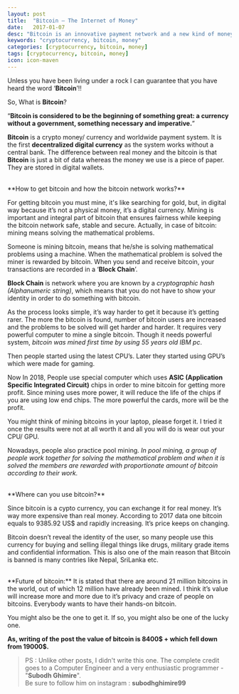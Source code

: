 ```yaml
---
layout: post
title:  "Bitcoin – The Internet of Money"
date:   2017-01-07
desc: "Bitcoin is an innovative payment network and a new kind of money."
keywords: "cryptocurrency, bitcoin, money"
categories: [cryptocurrency, bitcoin, money]
tags: [cryptocurrency, bitcoin, money]
icon: icon-maven
---
```


Unless you have been living under a rock I can guarantee that you have heard the word ‘**Bitcoin**’!!

So, What is **Bitcoin**?

“**Bitcoin is considered to be the beginning of something great: a currency without a government, something necessary and imperative.**”

**Bitcoin** is a crypto money/ currency and worldwide payment system. It is the first __decentralized digital currency__ as the system works without a central bank. The difference between real money and the bitcoin is that **Bitcoin** is just a bit of data whereas the money we use is a piece of paper. They are stored in digital wallets.

<br>
**How to get bitcoin and how the bitcoin network works?** 

For getting bitcoin you must mine, it's like searching for gold, but, in digital way because it’s not a physical money, it’s a digital currency. Mining is important and integral part of bitcoin that ensures fairness while keeping the bitcoin network safe, stable and secure. Actually, in case of bitcoin: mining means solving the mathematical problems.

Someone is mining bitcoin, means that he/she is solving mathematical problems using a machine. When the mathematical problem is solved the miner is rewarded by bitcoin. When you send and receive bitcoin, your transactions are recorded in a ‘**Block Chain**’. 

**Block Chain** is network where you are known by a _cryptographic hash (Alphanumeric string)_, which means that you do not have to show your identity in order to do something with bitcoin.

As the process looks simple, it’s way harder to get it because it’s getting rarer. The more the bitcoin is found, number of bitcoin users are increased and the problems to be solved will get harder and harder. It requires very powerful computer to mine a single bitcoin. Though it needs powerful system, _bitcoin was mined first time by using 55 years old IBM pc_. 

Then people started using the latest CPU’s. Later they started using GPU’s which were made for gaming. 

Now In 2018, People use special computer which uses **ASIC (Application Specific Integrated Circuit)** chips in order to mine bitcoin for getting more profit. Since mining uses more power, it will reduce the life of the chips if you are using low end chips. The more powerful the cards, more will be the profit.

You might think of mining bitcoins in your laptop, please forget it. I tried it once the results were not at all worth it and all you will do is wear out your CPU/ GPU.

Nowadays, people also practice pool mining. _In pool mining, a group of people work together for solving the mathematical problem and when it is solved the members are rewarded with proportionate amount of bitcoin according to their work._

<br>
**Where can you use bitcoin?**

Since bitcoin is a cypto currency, you can exchange it for real money. It’s way more expensive than real money.
According to 2017 data one bitcoin equals to 9385.92 US$ and rapidly increasing. It’s price keeps on changing.

Bitcoin doesn’t reveal the identity of the user, so many people use this currency for buying and selling illegal things like drugs, military grade items and confidential information. This is also one of the main reason that Bitcoin is banned is many contries like Nepal, SriLanka etc.

<br>
**Future of bitcoin:** It is stated that there are around 21 million bitcoins in the world, out of which 12 million have already been mined. I think it’s value will increase more and more due to it’s privacy and craze of people on bitcoins. Everybody wants to have their hands-on bitcoin.

You might also be the one to get it. If so, you might also be one of the lucky one.

**As, writing of the post the value of bitcoin is 8400$ + which fell down from 19000$.**


> PS : Unlike other posts, I didn't write this one. The complete credit goes to a Computer Engineer and a very enthusiastic programmer - "**Subodh Ghimire**". <br>
Be sure to follow him on instagram : **subodhghimire99**